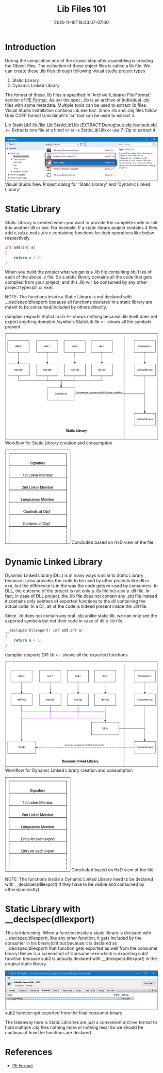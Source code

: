 ﻿---
title: "Lib Files 101"
date: 2018-11-10T18:33:07-07:00
draft: false
toc: true
---

# Introduction

During the compilation one of the crucial step after assembling is
creating the Object files. The collection of these object files is
called a lib file. We can create these .lib files through following
visual studio project types
1. Static Library
2. Dynamic Linked Library

The format of these .lib files is specified in 'Archive (Library) File Format.'
section of [PE
Format](https://docs.microsoft.com/en-us/windows/desktop/debug/pe-format#archive-library-file-formatspecification).
As per the spec, .lib is an archive of individual .obj files with some metadata.
Multiple tools can be used to extract lib files. Visual Studio installation
contains Lib.exe tool. Since .lib and .obj files follow Unix COFF format Unix
binutil's 'ar' tool can be used to extract it.

Lib StaticLib1.lib /list
Lib StaticLib1.lib /EXTRACT:Debug\sub.obj /out:sub.obj <-- Extracts one file at a time!
or
ar -x StaticLib1.lib
or
use 7-Zip to extract it

![](6.VSProjectDialog.png)
Visual Studio New Project dialog for 'Static Library' and 'Dynamic Linked Library'

# Static Library

Static Library is created when you want to provide the complete code to
link into another dll or exe. For example, If a static library
project contains 4 files add.c,sub.c,mul.c,div.c containing functions
for their operations like below respectively.
```C
int add(int a)
{
    return a + 1;
}
```
When you build the project what we get is a .lib file containing obj files
of each of the above .c file. So a static library contains all
the code that gets compiled from your project, and this .lib will
be consumed by any other project types(dll or exe).

NOTE: The functions inside a Static Library is not declared with
__declspec(dllexport) because all functions declared in a static
library are meant to be consumed/included by others directly.

dumpbin /exports StaticLib.lib  <-- shows nothing because .lib itself does not
export anything
dumpbin /symbols StaticLib.lib  <-- shows all the symbols present

![](1.StaticLib.png)
Workflow for Static Library creation and consumption

![](2.StructureStaticLib.png)
Concluded based on HxD view of the file

# Dynamic Linked Library

Dynamic Linked Library(DLL) is in many ways similar to Static Library because
it also provides the code to be used by other projects like dll or exe,
but the difference is in the way the code gets re-used by consumers.
In DLL, the outcome of the project is not only a .lib file but also a
.dll file. In fact, in case of DLL project, the .lib file does not contain
any .obj file instead it contains only pointers of exported functions to
the dll containing the actual code. In a Dll, all of the code is indeed
present inside the .dll file.

Since .lib does not contain any real .obj unlike static lib, we can
only see the exported symbols but not their code in case of dll's .lib file.
```C
__declspec(dllexport) int add(int a)
{
    return a + 1;
}
```
dumpbin /exports Dll1.lib <-- shows all the exported functions

![](3.Dll.png)
Workflow for Dynamic Linked Library creation and consumption

![](4.StructureDll.png)
Concluded based on HxD view of the file

NOTE: The functions inside a Dynamic Linked Library need to be declared
with __declspec(dllexport) if they have to be visible and consumed
by others(indirectly).

# Static Library with __declspec(dllexport)

This is interesting. When a function inside a static library is declared
with __declspec(dllexport), like any other function, it gets included
by the consumer in his binary(dll) but because it is declared as
__declspec(dllexport) that function gets exported as well from the consumer
binary! Below is a screenshot of Consumer.exe which is exporting sub2 function
because sub2 is actually declared with __declspec(dllexport) in the
original static library.

![](5.StaticLibWithDeclSpec(DllExport).png)
sub2 function got exported from the final consumer binary

The takeaway here is Static Libraries are just a convenient archive format
to hold multiple .obj files nothing more or nothing less! So we should be
cautious of how the functions are declared.

# References

- [PE Format](https://docs.microsoft.com/en-us/windows/desktop/debug/pe-format)
